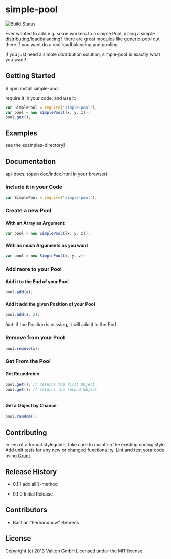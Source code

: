 # simple-pool

[![Build Status](https://travis-ci.org/valiton/node-simple-pool.png?branch=master)](https://travis-ci.org/valiton/node-simple-pool)

Ever wanted to add e.g. some workers to a simple Pool, doing a simple distributing/loadbalancing? there are great modules like [generic-pool](https://npmjs.org/package/generic-pool) out there if you want do a real loadbalancing and pooling.

If you just need a simple distribution solution, simple-pool is exactly what you want!

## Getting Started

$ npm install simple-pool

require it in your code, and use it:

```javascript
var SimplePool = require('simple-pool');
var pool = new SimplePool([x, y, z]);
pool.get();
```

## Examples

see the examples-directory!

## Documentation

api-docs: (open doc/index.html in your browser)

### Include it in your Code

```javascript
var SimplePool = require('simple-pool');
```

### Create a new Pool

#### With an Array as Argument

```javascript
var pool = new SimplePool([x, y, z]);
```

#### With as much Arguments as you want

```javascript
var pool = new SimplePool(x, y, z);
```

### Add more to your Pool

#### Add it to the End of your Pool

```javascript
pool.add(a);
```

#### Add it add the given Position of your Pool

```javascript
pool.add(a, 2);
```

_hint:_ if the Position is missing, it will add it to the End

### Remove from your Pool

```javascript
pool.remove(x);
```

### Get From the Pool

#### Get Roundrobin

```javascript
pool.get(); // returns the first Object
pool.get(); // returns the second Object
...
```

#### Get a Object by Chance

```javascript
pool.random();
```

## Contributing

In lieu of a formal styleguide, take care to maintain the existing coding style. Add unit tests for any new or changed functionality. Lint and test your code using [Grunt](http://gruntjs.com/)

## Release History

- 0.1.1 add all()-method

- 0.1.0 Initial Release

## Contributors

- Bastian "hereandnow" Behrens

## License
Copyright (c) 2013 Valiton GmbH
Licensed under the MIT license.
